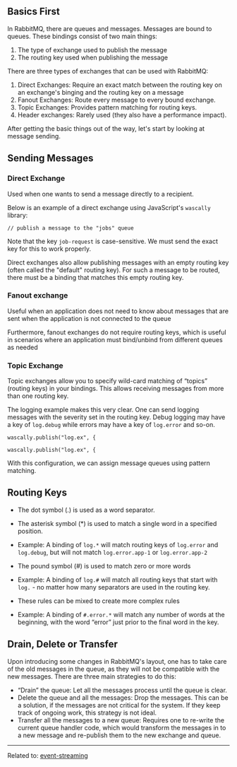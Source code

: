 ## Basics First

In RabbitMQ, there are queues and messages. Messages are bound to queues. These bindings consist of two main things:

1.  The type of exchange used to publish the message
2.  The routing key used when publishing the message

There are three types of exchanges that can be used with RabbitMQ:

1.  Direct Exchanges: Require an exact match between the routing key on an exchange's binging and the routing key on a message
2.  Fanout Exchanges: Route every message to every bound exchange.
3.  Topic Exchanges: Provides pattern matching for routing keys.
4.  Header exchanges: Rarely used (they also have a performance impact).

After getting the basic things out of the way, let's start by looking at message sending.

## Sending Messages

### Direct Exchange

Used when one wants to send a message directly to a recipient.

Below is an example of a direct exchange using JavaScript's `wascally` library:

```
// publish a message to the "jobs" queue
```

Note that the key `job-request` is case-sensitive. We must send the exact key for this to work properly.

Direct exchanges also allow publishing messages with an empty routing key (often called the "default" routing key). For such a message to be routed, there must be a binding that matches this empty routing key.

### Fanout exchange

Useful when an application does not need to know about messages that are sent when the application is not connected to the queue

Furthermore, fanout exchanges do not require routing keys, which is useful in scenarios where an application must bind/unbind from different queues as needed

### Topic Exchange

Topic exchanges allow you to specify wild-card matching of “topics” (routing keys) in your bindings. This allows receiving messages from more than one routing key.

The logging example makes this very clear. One can send logging messages with the severity set in the routing key. Debug logging may have a key of `log.debug` while errors may have a key of `log.error` and so-on.

```
wascally.publish("log.ex", {
```

```
wascally.publish("log.ex", {
```

With this configuration, we can assign message queues using pattern matching.

## Routing Keys

-   The dot symbol (.) is used as a word separator.
-   The asterisk symbol (*) is used to match a single word in a specified position.

-   Example: A binding of `log.*` will match routing keys of `log.error` and `log.debug`, but will not match `log.error.app-1` or `log.error.app-2`

-   The pound symbol (#) is used to match zero or more words

-   Example: A binding of `log.#` will match all routing keys that start with `log.` - no matter how many separators are used in the routing key.

-   These rules can be mixed to create more complex rules

-   Example: A binding of `#.error.*` will match any number of words at the beginning, with the word “error” just prior to the final word in the key.

## Drain, Delete or Transfer

Upon introducing some changes in RabbitMQ's layout, one has to take care of the old messages in the queue, as they will not be compatible with the new messages. There are three main strategies to do this:

-   “Drain” the queue: Let all the messages process until the queue is clear.
-   Delete the queue and all the messages: Drop the messages. This can be a solution, if the messages are not critical for the system. If they keep track of ongoing work, this strategy is not ideal.
-   Transfer all the messages to a new queue: Requires one to re-write the current queue handler code, which would transform the messages in to a new message and re-publish them to the new exchange and queue.

<hr>

Related to: [event-streaming](event-streaming.md)